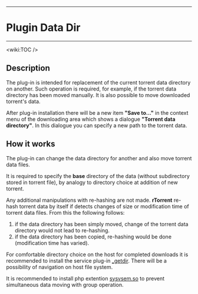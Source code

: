 
---

# Plugin Data Dir #

---




&lt;wiki:TOC /&gt;



## Description ##
The plug-in is intended for replacement of the current torrent data directory on another. Such operation is required, for example, if the torrent data directory has been moved manually. It is also possible to move downloaded torrent's data.

After plug-in installation there will be a new item **"Save to..."** in the context menu of the downloading area which shows a dialogue **"Torrent data directory"**. In this dialogue you can specify a new path to the torrent data.

## How it works ##

The plug-in can change the data directory for another and also move torrent data files.

It is required to specify the **base** directory of the data (without subdirectory stored in torrent file), by analogy to directory choice at addition of new torrent.

Any additional manipulations with re-hashing are not made. **rTorrent** re-hash torrent data by itself if detects changes of size or modification time of torrent data files.
From this the following follows:
  1. if the data directory has been simply moved, change of the torrent data directory would not lead to re-hashing.
  1. if the data directory has been copied, re-hashing would be done (modification time has varied).

For comfortable directory choice on the host for completed downloads it is recommended to install the service plug-in [\_getdir](Plugin_GetDir.md). There will be a possibility of navigation on host file system.

It is recommended to install php extention [sysvsem.so](http://ru.php.net/manual/en/sem.installation.php) to prevent simultaneous data moving with group operation.